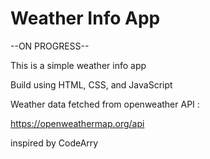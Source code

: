 # Weather Info App
--ON PROGRESS--

This is a simple weather info app

Build using HTML, CSS, and JavaScript


Weather data fetched from openweather API :

https://openweathermap.org/api


inspired by CodeArry
